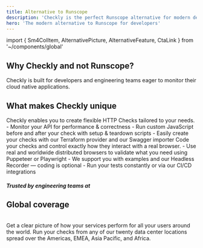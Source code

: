 ```yaml
---
title: Alternative to Runscope
description: 'Checkly is the perfect Runscope alternative for modern developers to check their APIs and site transaction flows.'
hero: 'The modern alternative to Runscope for developers'
---
```


import { Sm4ColItem, AlternativePicture, AlternativeFeature, CtaLink } from '~/components/global'

<h2 class="text-center section-header mb-4">Why Checkly and not Runscope?</h2>

<p class="text-center hero-sub hero-sub-center mb-lg-5">
Checkly is built for developers and engineering teams eager to monitor their cloud native applications.
</p>

<div class="row pt-1 pb-1">
  <sm-4-col-item 
    header="Combined E2E & API checks" 
    body="Runscope is great when you only want to know if your APIs are up. But it doesn't show you the full picture - whether your UI and endpoints are working correctly." 
  />
  <sm-4-col-item 
    header="Powerful Synthetics" 
    body="Monitor your websites with a real Chrome browser. With Checkly you can use JavaScript to code your checks, instead of using a restrictive scripting editor." 
  />
  <sm-4-col-item 
    header="Flexible API Checks" 
    body="Checkly provides powerful insights and tools to customize your checks. Instead of a simple ping, you can create fully fledged configurable HTTP checks to monitor APIs." 
  />
</div>

<h2 class="text-center section-header mb-4">What makes Checkly unique</h2>

<alternative-feature header="API monitoring for developers" img="/alternative/setup-teardown.png">
Checkly enables you to create flexible HTTP Checks tailored to your needs.
- Monitor your API for performance & correctness
- Run custom JavaScript before and after your check with setup & teardown scripts
- Easily create your checks with our Terraform provider and our Swagger importer

<cta-link text="More on API monitoring" link="/product/api-monitoring/" />

</alternative-feature>

<alternative-feature header="E2E checks with real browsers" img="/alternative/script.png">
Code your checks and control exactly how they interact with a real browser.
- Use real and worldwide distributed browsers to validate what you need using Puppeteer or Playwright
- We support you with examples and our Headless Recorder — coding is optional
- Run your tests constantly or via our CI/CD integrations

<cta-link text="More on synthetic monitoring" link="/product/synthetic-monitoring/" />

</alternative-feature>

<section class="trusted-by-section"><div class="container"><div class="row"><div class="col-sm-12 col-lg-10 offset-lg-1"><h5 class="section-super-header mb-3">Trusted by engineering teams at</h5></div></div><div class="row"><div class="col-sm-12">
    <nuxt-img  class="trusted-by-image" src="/alternative/testimonial-logos@2x.png" alt="trusted by companies for api and browser transaction monitoring"  />
</div></div></div></section>

<h2 class="text-center section-header pt-5">Global coverage</h2>
<p class="text-center lead-text mb-lg-5">
<alternative-picture alt="alerting options" img="/alternative/data-center-locations@2x.png" class="img-w720 mb-lg-5 text-center" />
<br>
Get a clear picture of how your services perform for all your users around the world. Run your checks from any of our twenty
data center locations spread over the Americas, EMEA, Asia Pacific, and Africa.

<cta-link text="Our datacenter locations" link="/docs/monitoring/global-locations/" />
</p>
